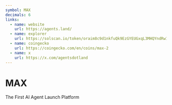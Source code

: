 ```yaml
---
symbol: MAX
decimals: 6
links:
  - name: website
    url: https://agents.land/
  - name: explorer
    url: https://solscan.io/token/oraim8c9d1nkfuQk9EzGYEUGxqL3MHQYndRw1huVo5h
  - name: coingecko
    url: https://coingecko.com/en/coins/max-2
  - name: x
    url: https://x.com/agentsdotland
---
```


# MAX

The First AI Agent Launch Platform
